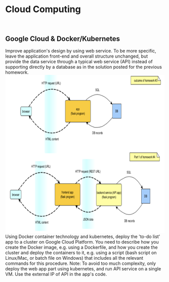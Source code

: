 # Cloud Computing<br/><br/>
## Google Cloud & Docker/Kubernetes<br/>

Improve application's design by using web service. To be more specific, leave the application front-end and overall structure unchanged, but provide the data service through a typical web service (API) instead of supporting directly by a database as in the solution posted for the previous homework.
<br/>
<img src="https://github.com/CathyXueqingZhang/Computer-Science/blob/main/Screen%20Shot%202022-06-28%20at%2020.21.49.png" width="1050" height="500" /><br/>
Using Docker container technology and kubernetes, deploy the 'to-do list' app to a cluster on Google Cloud Platform. You need to describe how you create the Docker image, e.g. using a Dockerfile, and how you create the cluster and deploy the containers to it, e.g. using a script (bash script on Linux/Mac, or batch file on Windows) that includes all the relevant commands for this procedure.
Note: To avoid too much complexity, only deploy the web app part using kubernetes, and run API service on a single VM. Use the external IP of API in the app's code.
